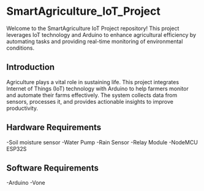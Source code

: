 # SmartAgriculture_IoT_Project
Welcome to the SmartAgriculture IoT Project repository! This project leverages IoT technology and Arduino to enhance agricultural efficiency by automating tasks and providing real-time monitoring of environmental conditions.

## Introduction
Agriculture plays a vital role in sustaining life. This project integrates Internet of Things (IoT) technology with Arduino to help farmers monitor and automate their farms effectively. The system collects data from sensors, processes it, and provides actionable insights to improve productivity.

## Hardware Requirements
-Soil moisture sensor 
-Water Pump 
-Rain Sensor 
-Relay Module 
-NodeMCU ESP32S 

## Software Requirements
-Arduino 
-Vone 
